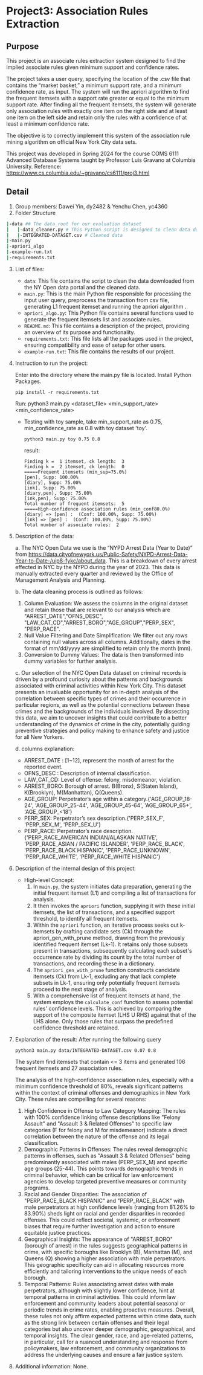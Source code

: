 # Project3: Association Rules Extraction
## Purpose
This project is an associate rules extraction system designed to find the implied associate rules given minimum support and confidence rates.

   The project takes a user query, specifying the location of the .csv file that contains the “market basket,” a minimum support rate, and a minimum confidence rate, as input. The system will run the apriori algorithm to find the frequent itemsets with a support rate greater or equal to the minimum support rate. After finding all the frequent itemsets, the system will generate only association rules with exactly one item on the right side and at least one item on the left side and retain only the rules with a confidence of at least a minimum confidence rate. 

  The objective is to correctly implement this system of the association rule mining algorithm on official New York City data sets.

   This project was developed in Spring 2024 for the course COMS 6111 Advanced Database Systems taught by Professor Luis Gravano at Columbia University.
   Reference: https://www.cs.columbia.edu/~gravano/cs6111/proj3.html
## Detail
1. Group members: Dawei Yin, dy2482 & Yenchu Chen, yc4360
2. Folder Structure
```sh
|-data ## The data_root for our evaluation dataset
|   |-data_cleaner.py # This Python script is designed to clean data downloaded from the NYC Open Data portal.
|   |-INTEGRATED-DATASET.csv # Cleaned data
|-main.py  
|-apriori_algo 
|-example-run.txt
|-requirements.txt
```
3. List of files:
    * `data`: This file contains the script to clean the data downloaded from the NY Open data portal and the cleaned data.
    * `main.py`: This is the main Python file responsible for processing the input user query, preprocess the transaction from csv file, generating L1 frequent itemset and running the apriori algorithm .
    * `apriori_algo.py`: This Python file contains several functions used to generate the frequent itemsets list and associate rules.
    * `README.md`: This file contains a description of the project, providing an overview of its purpose and functionality.
    * `requirements.txt`: This file lists all the packages used in the project, ensuring compatibility and ease of setup for other users.
    * `example-run.txt`: This file contains the results of our project.
    
4. Instruction to run the project:
   
      Enter into the directory where the main.py file is located. Install Python Packages.
      ```
      pip install -r requirements.txt
      ```

      Run: python3 main.py <dataset_file> <min_support_rate> <min_confidence_rate>
    * Testing with toy sample, take min_support_rate as 0.75, min_confidence_rate as 0.8 with toy dataset 'toy'.
      
      ```
      python3 main.py toy 0.75 0.8
      ```
      
      result:
       ```
      Finding k =  1 itemset, ck length:  3
      Finding k =  2 itemset, ck length:  0
      =====Frequent itemsets (min_sup=75.0%)
      [pen], Supp: 100.00%
      [diary], Supp: 75.00%
      [ink], Supp: 75.00%
      [diary,pen], Supp: 75.00%
      [ink,pen], Supp: 75.00%
      Total number of frequent itemsets:  5
      =====High-confidence association rules (min_conf80.0%)
      [diary] => [pen] :  (Conf: 100.00%, Supp: 75.00%)
      [ink] => [pen] :  (Conf: 100.00%, Supp: 75.00%)
      Total number of associate rules:  2
        ```
      
5. Description of the data:

   a. The NYC Open Data we use is the “NYPD Arrest Data (Year to Date)” from https://data.cityofnewyork.us/Public-Safety/NYPD-Arrest-Data-Year-to-Date-/uip8-fykc/about_data. This is a breakdown of every arrest effected in NYC by the NYPD during the year of 2023.
 This data is manually extracted every quarter and reviewed by the Office of Management Analysis and Planning.


   b. The data cleaning process is outlined as follows:
      1. Column Evaluation: We assess the columns in the original dataset and retain those that are relevant to our analysis which are "ARREST_DATE","OFNS_DESC", "LAW_CAT_CD","ARREST_BORO","AGE_GROUP","PERP_SEX", "PERP_RACE".
      2. Null Value Filtering and Date Simplification: We filter out any rows containing null values across all columns. Additionally, dates in the format of mm/dd/yyyy are simplified to retain only the month (mm).
      3. Conversion to Dummy Values: The data is then transformed into dummy variables for further analysis.
  
   c. Our selection of the NYC Open Data dataset on criminal records is driven by a profound curiosity about the patterns and backgrounds associated with criminal activities within New York City. This dataset presents an invaluable opportunity for an in-depth analysis of the correlation between specific types of crimes and their occurrence in particular regions, as well as the potential connections between these crimes and the backgrounds of the individuals involved. By dissecting this data, we aim to uncover insights that could contribute to a better understanding of the dynamics of crime in the city, potentially guiding preventive strategies and policy making to enhance safety and justice for all New Yorkers.

   d. columns explanation:
   * ARREST_DATE : [1~12], represent the month of arrest for the reported event.
   * OFNS_DESC : Description of internal classification.
   * LAW_CAT_CD: Level of offense: felony, misdemeanor, violation.
   * ARREST_BORO: Borough of arrest. B(Bronx), S(Staten Island), K(Brooklyn), M(Manhattan), Q(Queens).
   * AGE_GROUP: Perpetrator’s age within a category.{'AGE_GROUP_18-24', 'AGE_GROUP_25-44', 'AGE_GROUP_45-64', 'AGE_GROUP_65+', 'AGE_GROUP_<18'}
   * PERP_SEX: Perpetrator’s sex description.{'PERP_SEX_F', 'PERP_SEX_M', 'PERP_SEX_U'}
   * PERP_RACE: Perpetrator’s race description.{'PERP_RACE_AMERICAN INDIAN/ALASKAN NATIVE', 'PERP_RACE_ASIAN / PACIFIC ISLANDER', 'PERP_RACE_BLACK', 'PERP_RACE_BLACK HISPANIC', 'PERP_RACE_UNKNOWN', 'PERP_RACE_WHITE', 'PERP_RACE_WHITE HISPANIC'}
  
6. Description of the internal design of this project:
   * High-level Concept:
     1. In `main.py`, the system initiates data preparation, generating the initial frequent itemset (L1) and compiling a list of transactions for analysis.
     2. It then invokes the `apriori` function, supplying it with these initial itemsets, the list of transactions, and a specified support threshold, to identify all frequent itemsets.
     3. Within the `apriori` function, an iterative process seeks out k-itemsets by crafting candidate sets (Ck) through the apriori_gen_with_prune method, drawing from the previously identified frequent itemset (Lk-1). It retains only those subsets present in transactions, subsequently calculating each subset's occurrence rate by dividing its count by the total number of transactions, and recording these in a dictionary.
     4. The `apriori_gen_with_prune` function constructs candidate itemsets (Ck) from Lk-1, excluding any that lack complete subsets in Lk-1, ensuring only potentially frequent itemsets proceed to the next stage of analysis.
     5. With a comprehensive list of frequent itemsets at hand, the system employs the `calculate_conf` function to assess potential rules' confidence levels. This is achieved by comparing the support of the composite itemset (LHS U RHS) against that of the LHS alone. Only those rules that surpass the predefined confidence threshold are retained.

        
7. Explanation of the result:
   After running the following query
      ```
      python3 main.py data/INTEGRATED-DATASET.csv 0.07 0.8
      ```
   The system find itemsets that contain <= 3 items and generated 106 frequent itemsets and 27 association rules.

   The analysis of the high-confidence association rules, especially with a minimum confidence threshold of 80%, reveals significant patterns within the context of criminal offenses and demographics in New York City. These rules are compelling for several reasons:

      1. High Confidence in Offense to Law Category Mapping: The rules with 100% confidence linking offense descriptions like "Felony Assault" and "Assault 3 & Related Offenses" to specific law categories (F for felony and M for misdemeanor) indicate a direct correlation between the nature of the offense and its legal classification.
      2. Demographic Patterns in Offenses: The rules reveal demographic patterns in offenses, such as "Assault 3 & Related Offenses" being predominantly associated with males (PERP_SEX_M) and specific age groups (25-44). This points towards demographic trends in criminal behavior, which can be critical for law enforcement agencies to develop targeted preventive measures or community programs.
      3. Racial and Gender Disparities: The association of "PERP_RACE_BLACK HISPANIC" and "PERP_RACE_BLACK" with male perpetrators at high confidence levels (ranging from 81.26% to 83.90%) sheds light on racial and gender disparities in recorded offenses. This could reflect societal, systemic, or enforcement biases that require further investigation and action to ensure equitable justice practices.
      4. Geographical Insights: The appearance of "ARREST_BORO" (borough of arrest) in the rules suggests geographical patterns in crime, with specific boroughs like Brooklyn (B), Manhattan (M), and Queens (Q) showing a higher association with male perpetrators. This geographic specificity can aid in allocating resources more efficiently and tailoring interventions to the unique needs of each borough.
      5. Temporal Patterns: Rules associating arrest dates with male perpetrators, although with slightly lower confidence, hint at temporal patterns in criminal activities. This could inform law enforcement and community leaders about potential seasonal or periodic trends in crime rates, enabling proactive measures.
      Overall, these rules not only affirm expected patterns within crime data, such as the strong link between certain offenses and their legal categories but also uncover deeper demographic, geographical, and temporal insights. The clear gender, race, and age-related patterns, in particular, call for a nuanced understanding and response from policymakers, law enforcement, and community organizations to address the underlying causes and ensure a fair justice system.

8. Additional information:
   None.
   
